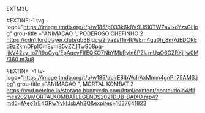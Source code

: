 

EXTM3U

#EXTINF:-1 tvg-logo="https://image.tmdb.org/t/p/w185/p033k6k8V9USI0TWZavIxoYzsGi.jpg"
grou-title ="ANIMAÇÃO ", PODEROSO CHEFINHO 2 
https://cdn1.lordplayer.club/qb3BIgcw2r7aZsf1ir4kWEm4qu0h_8m7dEDOREd9zZkmDFpIOmEymB5vZ7_ITw908pq-ijkV42zy_Io7R9oGvg/EpAqeyFIfEQKO7NbYMbRyIn6PZiamUqO6GZRXjjIw0M/360.m3u8

#EXTINF :-1 tv-logo="https://image.tmdb.org/t/p/w185/ablrE8IbWcIrAxMmm4gnPn75AMS.jpg"
grou-title ="ANIMAÇÃO ", MORTAL KOMBAT 2 
https://vod.netcine.io/storage.bunnycdn.com/html/content/conteudolb4/filmes2021/MORTALKOMBATLEGENDS2021DUB-BAIXO.mp4?md5=fAeoTrE4GRwYvkIJsbAh2Q&expires=1637641823


